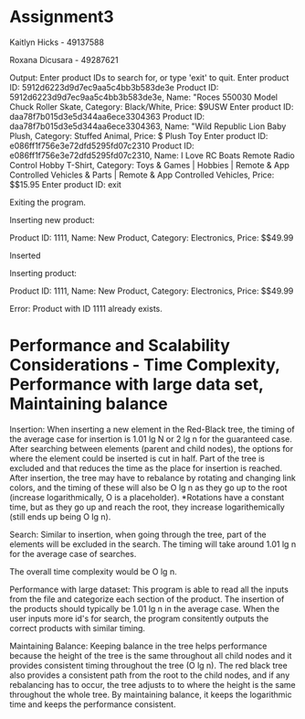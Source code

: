 # Assignment3
Kaitlyn Hicks - 49137588

Roxana Dicusara - 49287621

Output:
Enter product IDs to search for, or type 'exit' to quit.
Enter product ID: 5912d6223d9d7ec9aa5c4bb3b583de3e
Product ID: 5912d6223d9d7ec9aa5c4bb3b583de3e, Name: "Roces 550030 Model Chuck Roller Skate, Category: Black/White, Price: $9USW
Enter product ID: daa78f7b015d3e5d344aa6ece3304363
Product ID: daa78f7b015d3e5d344aa6ece3304363, Name: "Wild Republic Lion Baby Plush, Category:  Stuffed Animal, Price: $ Plush Toy
Enter product ID: e086ff1f756e3e72dfd5295fd07c2310
Product ID: e086ff1f756e3e72dfd5295fd07c2310, Name: I Love RC Boats Remote Radio Control Hobby T-Shirt, Category: Toys & Games | Hobbies | Remote & App Controlled Vehicles & Parts | Remote & App Controlled Vehicles, Price: $$15.95 
Enter product ID: exit

Exiting the program.

Inserting new product:

Product ID: 1111, Name: New Product, Category: Electronics, Price: $$49.99

Inserted

Inserting product:

Product ID: 1111, Name: New Product, Category: Electronics, Price: $$49.99

Error: Product with ID 1111 already exists.


# Performance and Scalability Considerations - Time Complexity, Performance with large data set, Maintaining balance 

Insertion:
When inserting a new element in the Red-Black tree, the timing of the average case for insertion is 1.01 lg N or 2 lg n for the guaranteed case. After searching between elements (parent and child nodes), the options for where the element could be inserted is cut in half. Part of the tree is excluded and that reduces the time as the place for insertion is reached. After insertion, the tree may have to rebalance by rotating and changing link colors, and the timing of these will also be O lg n as they go up to the root (increase logarithmically, O is a placeholder).
*Rotations have a constant time, but as they go up and reach the root, they increase logarithemically (still ends up being O lg n).

Search:
Similar to insertion, when going through the tree, part of the elements will be excluded in the search. The timing will take around 1.01 lg n for the average case of searches.

The overall time complexity would be O lg n.

Performance with large dataset:
This program is able to read all the inputs from the file and categorize each section of the product. The insertion of the products should typically be 1.01 lg n in the average case. When the user inputs more id's for search, the program consitently outputs the correct products with similar timing. 

Maintaining Balance:
Keeping balance in the tree helps performance because the height of the tree is the same throughout all child nodes and it provides consistent timing throughout the tree (O lg n). The red black tree also provides a consistent path from the root to the child nodes, and if any rebalancing has to occur, the tree adjusts to to where the height is the same throughout the whole tree. By maintaining balance, it keeps the logarithmic time and keeps the performance consistent.
